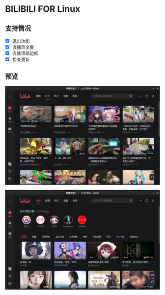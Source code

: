 # BILIBILI FOR Linux

## 支持情况

- [x] 退出功能
- [x] 直播页全屏
- [x] 去除顶部边框
- [x] 检查更新

## 预览

![推荐](res/screenshots/1.png)

![直播](res/screenshots/live.png)